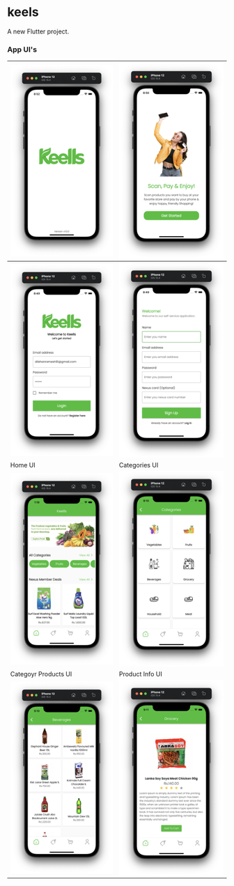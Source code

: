# keels

A new Flutter project.

### App UI's

| <img src="https://github.com/Dilshan97/Flutter-ecommerce-app/blob/master/screenshot/splash.png?raw=true" style="width: 350px;"/> | <img src="https://github.com/Dilshan97/Flutter-ecommerce-app/blob/master/screenshot/get started.png?raw=true" style="width: 350px;"/> |
|--|--|
| <img src="https://github.com/Dilshan97/Flutter-ecommerce-app/blob/master/screenshot/login.png?raw=true" style="width: 350px;"/> | <img src="https://github.com/Dilshan97/Flutter-ecommerce-app/blob/master/screenshot/signup.png?raw=true" style="width: 350px;"/> |
|Home UI|Categories UI|
| <img src="https://github.com/Dilshan97/Flutter-ecommerce-app/blob/master/screenshot/home.png?raw=true" style="width: 350px;"/> | <img src="https://github.com/Dilshan97/Flutter-ecommerce-app/blob/master/screenshot/categories.png?raw=true" style="width: 350px;"/> |
|Categoyr Products UI|Product Info UI|
| <img src="https://github.com/Dilshan97/Flutter-ecommerce-app/blob/master/screenshot/category products.png?raw=true" style="width: 350px;"/>|<img src="https://github.com/Dilshan97/Flutter-ecommerce-app/blob/master/screenshot/product.png?raw=true" style="width: 350px;"/>|

